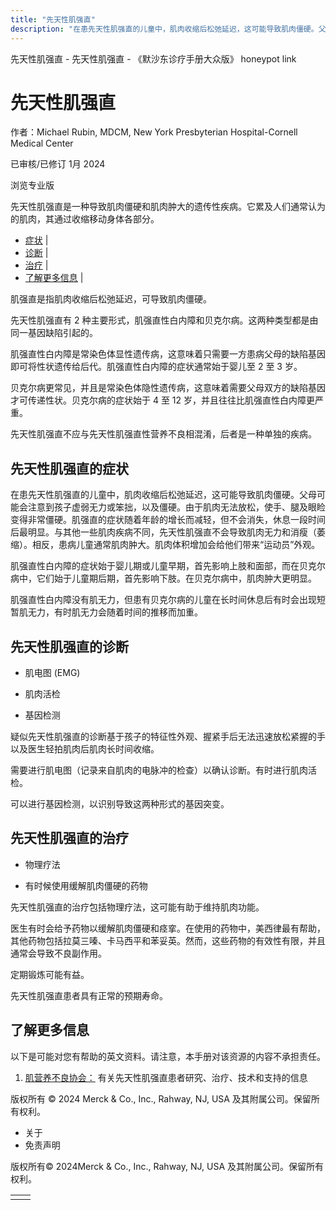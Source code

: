 ```yaml
---
title: "先天性肌强直"
description: "在患先天性肌强直的儿童中，肌肉收缩后松弛延迟，这可能导致肌肉僵硬。父母可能会注意到孩子虚弱无力或笨拙，以及僵硬。由于肌肉无法放松，使手、腿及眼睑变得非常僵硬。肌强直的症状随着年龄的增长而减轻，但不会消失，休息一段时间后最明显。与其他一些肌肉疾病不同，先天性肌强直不会导致肌肉无力和消瘦（萎缩）。相反，患病儿童通常肌肉肿大。肌肉体积增加会给他们带来“运动员”外观。"
---
```


﻿先天性肌强直 \- 先天性肌强直 \- 《默沙东诊疗手册大众版》 honeypot link

# 先天性肌强直

作者：Michael Rubin, MDCM, New York Presbyterian Hospital-Cornell Medical Center

已审核/已修订 1月 2024

浏览专业版

先天性肌强直是一种导致肌肉僵硬和肌肉肿大的遗传性疾病。它累及人们通常认为的肌肉，其通过收缩移动身体各部分。

- [症状](#症状_v49401277_zh) \|
- [诊断](#诊断_v49401281_zh) \|
- [治疗](#治疗_v49401294_zh) \|
- [了解更多信息](#了解更多信息_v49401305_zh) \|

肌强直是指肌肉收缩后松弛延迟，可导致肌肉僵硬。

先天性肌强直有 2 种主要形式，肌强直性白内障和贝克尔病。这两种类型都是由同一基因缺陷引起的。

肌强直性白内障是常染色体显性遗传病，这意味着只需要一方患病父母的缺陷基因即可将性状遗传给后代。肌强直性白内障的症状通常始于婴儿至 2 至 3 岁。

贝克尔病更常见，并且是常染色体隐性遗传病，这意味着需要父母双方的缺陷基因才可传递性状。贝克尔病的症状始于 4 至 12 岁，并且往往比肌强直性白内障更严重。

先天性肌强直不应与先天性肌强直性营养不良相混淆，后者是一种单独的疾病。

## 先天性肌强直的症状

在患先天性肌强直的儿童中，肌肉收缩后松弛延迟，这可能导致肌肉僵硬。父母可能会注意到孩子虚弱无力或笨拙，以及僵硬。由于肌肉无法放松，使手、腿及眼睑变得非常僵硬。肌强直的症状随着年龄的增长而减轻，但不会消失，休息一段时间后最明显。与其他一些肌肉疾病不同，先天性肌强直不会导致肌肉无力和消瘦（萎缩）。相反，患病儿童通常肌肉肿大。肌肉体积增加会给他们带来“运动员”外观。

肌强直性白内障的症状始于婴儿期或儿童早期，首先影响上肢和面部，而在贝克尔病中，它们始于儿童期后期，首先影响下肢。在贝克尔病中，肌肉肿大更明显。

肌强直性白内障没有肌无力，但患有贝克尔病的儿童在长时间休息后有时会出现短暂肌无力，有时肌无力会随着时间的推移而加重。

## 先天性肌强直的诊断

- 肌电图 (EMG)

- 肌肉活检

- 基因检测


疑似先天性肌强直的诊断基于孩子的特征性外观、握紧手后无法迅速放松紧握的手以及医生轻拍肌肉后肌肉长时间收缩。

需要进行肌电图（记录来自肌肉的电脉冲的检查）以确认诊断。有时进行肌肉活检。

可以进行基因检测，以识别导致这两种形式的基因突变。

## 先天性肌强直的治疗

- 物理疗法

- 有时候使用缓解肌肉僵硬的药物


先天性肌强直的治疗包括物理疗法，这可能有助于维持肌肉功能。

医生有时会给予药物以缓解肌肉僵硬和痉挛。在使用的药物中，美西律最有帮助，其他药物包括拉莫三嗪、卡马西平和苯妥英。然而，这些药物的有效性有限，并且通常会导致不良副作用。

定期锻炼可能有益。

先天性肌强直患者具有正常的预期寿命。

## 了解更多信息

以下是可能对您有帮助的英文资料。请注意，本手册对该资源的内容不承担责任。

1. [肌营养不良协会：](https://www.mda.org/disease/myotonia-congenita) 有关先天性肌强直患者研究、治疗、技术和支持的信息




版权所有 © 2024
Merck & Co., Inc., Rahway, NJ, USA 及其附属公司。保留所有权利。

- 关于
- 免责声明

版权所有© 2024Merck & Co., Inc., Rahway, NJ, USA 及其附属公司。保留所有权利。

|     |     |
| --- | --- |
|  |  |